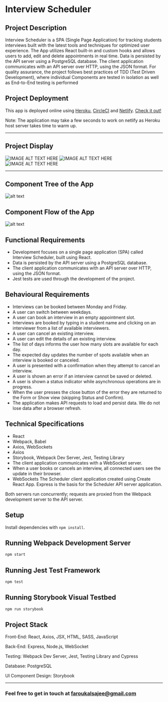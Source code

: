 # Interview Scheduler

## Project Description

 Interview Scheduler is a SPA (Single Page Application) for tracking students interviews built with the latest tools and techniques for optimized user experience. The App utilizes React built-in and custom hooks and allows users to add, edit and delete appointments in real time. Data is persisted by the API server using a PostgreSQL database. The client application communicates with an API server over HTTP, using the JSON format. For quality assurance, the project follows best practices of TDD (Test Driven Development), where individual Components are tested in isolation as well as End-to-End testing is performed

## Project Deployment

This app is deployed online using [Heroku](https://www.heroku.com/), [CircleCI](https://circleci.com/) and [Netlify](https://www.netlify.com/).
[Check it out!](https://seemesoon.netlify.app/)

Note: The application may take a few seconds to work on netlify as Heroku host server takes time to warm up.

---

## Project Display

![IMAGE ALT TEXT HERE](https://github.com/faroukalsajee/scheduler/blob/master/docs/chrome-capture%20(1).gif)
![IMAGE ALT TEXT HERE](https://github.com/faroukalsajee/scheduler/blob/master/docs/chrome-capture%20(2).gif)
![IMAGE ALT TEXT HERE](https://github.com/faroukalsajee/scheduler/blob/master/docs/chrome-capture.gif)

---

## Component Tree of the App

![alt text](https://github.com/faroukalsajee/scheduler/blob/master/docs/1ff1a43f-2f0e-4fc7-94d8-48f7598bfe83.png)

## Component Flow of the App

![alt text](https://github.com/faroukalsajee/scheduler/blob/master/docs/c665622e-5093-4552-8519-51b4f274cf21.png)

## Functional Requirements

* Development focuses on a single page application (SPA) called Interview Scheduler, built using React.
* Data is persisted by the API server using a PostgreSQL database.
* The client application communicates with an API server over HTTP, using the JSON format.
* Jest tests are used through the development of the project.

## Behavioural Requirements

* Interviews can be booked between Monday and Friday.
* A user can switch between weekdays.
* A user can book an interview in an empty appointment slot.
* Interviews are booked by typing in a student name and clicking on an interviewer from a list of available interviewers.
* A user can cancel an existing interview.
* A user can edit the details of an existing interview.
* The list of days informs the user how many slots are available for each day.
* The expected day updates the number of spots available when an interview is booked or canceled.
* A user is presented with a confirmation when they attempt to cancel an interview.
* A user is shown an error if an interview cannot be saved or deleted.
* A user is shown a status indicator while asynchronous operations are in progress.
* When the user presses the close button of the error they are returned to the Form or Show view (skipping Status and Confirm).
* The application makes API requests to load and persist data. We do not lose data after a browser refresh.

## Technical Specifications

* React
* Webpack, Babel
* Axios, WebSockets
* Axios
* Storybook, Webpack Dev Server, Jest, Testing Library
* The client application communicates with a WebSocket server.
* When a user books or cancels an interview, all connected users see the update in their browser.
* WebSockets
The Scheduler client application created using Create React App. Express is the basis for the Scheduler API server application.

Both servers run concurrently; requests are proxied from the Webpack development server to the API server.

## Setup

Install dependencies with `npm install`.

## Running Webpack Development Server

```sh
npm start
```

## Running Jest Test Framework

```sh
npm test
```

## Running Storybook Visual Testbed

```sh
npm run storybook
```

## Project Stack

Front-End: React, Axios, JSX, HTML, SASS, JavaScript

Back-End: Express, Node.js, WebSocket

Testing: Webpack Dev Server, Jest, Testing Library and Cypress

Database: PostgreSQL

UI Component Design: Storybook

---

### Feel free to get in touch at faroukalsajee@gmail.com
